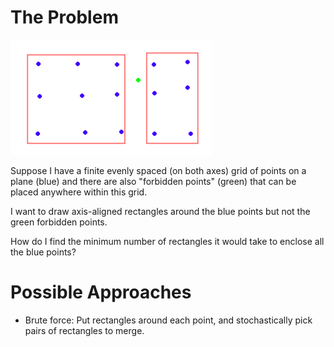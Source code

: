 # The Problem

![img.png](img.png)

Suppose I have a finite evenly spaced (on both axes) grid of points on a plane (blue) and there are also "forbidden points" (green) that can be placed anywhere within this grid.

I want to draw axis-aligned rectangles around the blue points but not the green forbidden points.

How do I find the minimum number of rectangles it would take to enclose all the blue points?

# Possible Approaches
* Brute force: Put rectangles around each point, and stochastically pick pairs of rectangles to merge.
